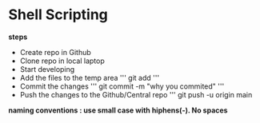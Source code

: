 # Shell Scripting
**steps**
* Create repo in Github
* Clone repo in local laptop
* Start developing
* Add the files to the temp area
'''
git add <file-name>
'''
* Commit the changes
'''
git commit -m "why you commited"
'''
* Push the changes to the Github/Central repo
'''
git push -u origin main

**naming conventions : use small case with hiphens(-).  No spaces**